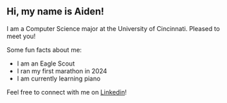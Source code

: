 ## Hi, my name is Aiden!
I am a Computer Science major at the University of Cincinnati. Pleased to meet you!

Some fun facts about me:

* I am an Eagle Scout
* I ran my first marathon in 2024
* I am currently learning piano

Feel free to connect with me on [Linkedin](https://www.linkedin.com/in/aiden-frank/)!

<!--
**AidenFrank/aidenfrank** is a ✨ _special_ ✨ repository because its `README.md` (this file) appears on your GitHub profile.

Here are some ideas to get you started:

- 🔭 I’m currently working on ...
- 🌱 I’m currently learning ...
- 👯 I’m looking to collaborate on ...
- 🤔 I’m looking for help with ...
- 💬 Ask me about ...
- 📫 How to reach me: ...
- 😄 Pronouns: ...
- ⚡ Fun fact: ...
-->
